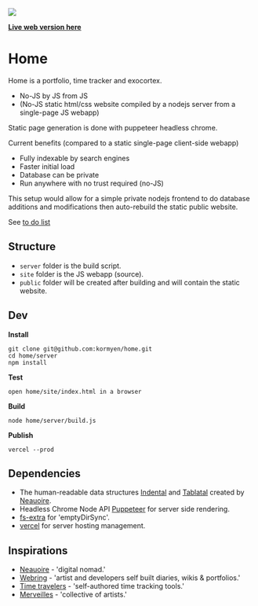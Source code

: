<img src='https://media.githubusercontent.com/media/kormyen/home/master/site/media/2019-07-09_21-13.jpg'/>

[**Live web version here**](https://kor.nz)

# Home
Home is a portfolio, time tracker and exocortex.
- No-JS by JS from JS
- (No-JS static html/css website compiled by a nodejs server from a single-page JS webapp)

Static page generation is done with puppeteer headless chrome.

Current benefits (compared to a static single-page client-side webapp)
- Fully indexable by search engines
- Faster initial load
- Database can be private
- Run anywhere with no trust required (no-JS)

This setup would allow for a simple private nodejs frontend to do database additions and modifications then auto-rebuild the static public website.

See [to do list](TODO.md)

## Structure
- `server` folder is the build script.
- `site` folder is the JS webapp (source).
- `public` folder will be created after building and will contain the static website.

## Dev

**Install**
```
git clone git@github.com:kormyen/home.git
cd home/server
npm install
```

**Test**
```
open home/site/index.html in a browser
```

**Build**
```
node home/server/build.js
```

**Publish**
```
vercel --prod
```

## Dependencies
- The human-readable data structures [Indental](https://wiki.xxiivv.com/#indental) and [Tablatal](https://wiki.xxiivv.com/#tablatal) created by [Neauoire](http://wiki.xxiivv.com).
- Headless Chrome Node API [Puppeteer](https://pptr.dev) for server side rendering.
- [fs-extra](https://www.npmjs.com/package/fs-extra) for 'emptyDirSync'.
- [vercel](https://vercel.com/download) for server hosting management.

## Inspirations
- [Neauoire](https://wiki.xxiivv.com/#home) - 'digital nomad.'
- [Webring](http://webring.xxiivv.com) - 'artist and developers self built diaries, wikis & portfolios.'
- [Time travelers](https://github.com/merveilles/Time-Travelers) - 'self-authored time tracking tools.'
- [Merveilles](https://merveilles.town) - 'collective of artists.'